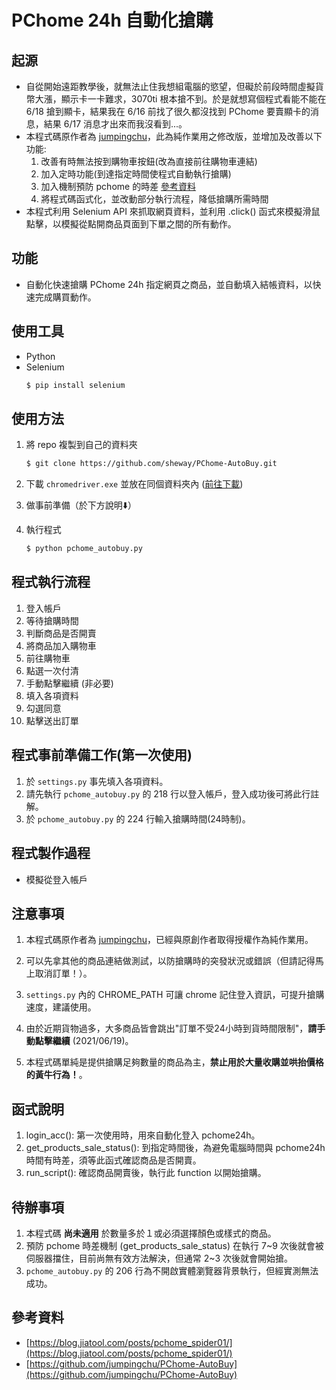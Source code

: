 # PChome 24h 自動化搶購

## 起源

* 自從開始遠距教學後，就無法止住我想組電腦的慾望，但礙於前段時間虛擬貨幣大漲，顯示卡一卡難求，3070ti 根本搶不到。於是就想寫個程式看能不能在 6/18 搶到顯卡，結果我在 6/16 前找了很久都沒找到
 PChome 要賣顯卡的消息，結果 6/17 消息才出來而我沒看到...。
* 本程式碼原作者為 [jumpingchu](https://github.com/jumpingchu/PChome-AutoBuy)，此為純作業用之修改版，並增加及改善以下功能:
    1. 改善有時無法按到購物車按鈕(改為直接前往購物車連結)
    2. 加入定時功能(到達指定時間使程式自動執行搶購)
    3. 加入機制預防 pchome 的時差 [參考資料](https://blog.jiatool.com/posts/pchome_spider01/)
    4. 將程式碼函式化，並改動部分執行流程，降低搶購所需時間
* 本程式利用 Selenium API 來抓取網頁資料，並利用 .click() 函式來模擬滑鼠點擊，以模擬從點開商品頁面到下單之間的所有動作。

## 功能

* 自動化快速搶購 PChome 24h 指定網頁之商品，並自動填入結帳資料，以快速完成購買動作。

## 使用工具

* Python
* Selenium
    ```bash
    $ pip install selenium
    ```

## 使用方法

1. 將 repo 複製到自己的資料夾
    ```bash
    $ git clone https://github.com/sheway/PChome-AutoBuy.git
    ```

2. 下載 `chromedriver.exe` 並放在同個資料夾內 ([前往下載](http://chromedriver.storage.googleapis.com/index.html))
   
3. 做事前準備（於下方說明⬇️）
   
4. 執行程式
    ```bash
    $ python pchome_autobuy.py
    ```

## 程式執行流程
1. 登入帳戶
2. 等待搶購時間
3. 判斷商品是否開賣
4. 將商品加入購物車
5. 前往購物車
6. 點選一次付清
7. 手動點擊繼續 (非必要)
8. 填入各項資料
9. 勾選同意
10. 點擊送出訂單

## 程式事前準備工作(第一次使用)
1. 於 `settings.py` 事先填入各項資料。
2. 請先執行 `pchome_autobuy.py` 的 218 行以登入帳戶，登入成功後可將此行註解。
3. 於 `pchome_autobuy.py` 的 224 行輸入搶購時間(24時制)。

## 程式製作過程
* 模擬從登入帳戶

## 注意事項
1. 本程式碼原作者為 [jumpingchu](https://github.com/jumpingchu/PChome-AutoBuy)，已經與原創作者取得授權作為純作業用。

2. 可以先拿其他的商品連結做測試，以防搶購時的突發狀況或錯誤（但請記得馬上取消訂單！）。
   
3. `settings.py` 內的 CHROME_PATH 可讓 chrome 記住登入資訊，可提升搶購速度，建議使用。

4. 由於近期貨物過多，大多商品皆會跳出"訂單不受24小時到貨時間限制"，**請手動點擊繼續** (2021/06/19)。

5. 本程式碼單純是提供搶購足夠數量的商品為主，**禁止用於大量收購並哄抬價格的黃牛行為！**。

## 函式說明
1. login_acc(): 第一次使用時，用來自動化登入 pchome24h。
2. get_products_sale_status(): 到指定時間後，為避免電腦時間與 pchome24h 時間有時差，須等此函式確認商品是否開賣。
3. run_script(): 確認商品開賣後，執行此 function 以開始搶購。

## 待辦事項
1. 本程式碼 **尚未適用** 於數量多於１或必須選擇顏色或樣式的商品。
2. 預防 pchome 時差機制 (get_products_sale_status) 在執行 7\~9 次後就會被伺服器擋住，目前尚無有效方法解決，但通常 2\~3 次後就會開始搶。
3. `pchome_autobuy.py` 的 206 行為不開啟實體瀏覽器背景執行，但經實測無法成功。

## 參考資料
* [https://blog.jiatool.com/posts/pchome_spider01/](https://blog.jiatool.com/posts/pchome_spider01/)
* [https://github.com/jumpingchu/PChome-AutoBuy](https://github.com/jumpingchu/PChome-AutoBuy)
